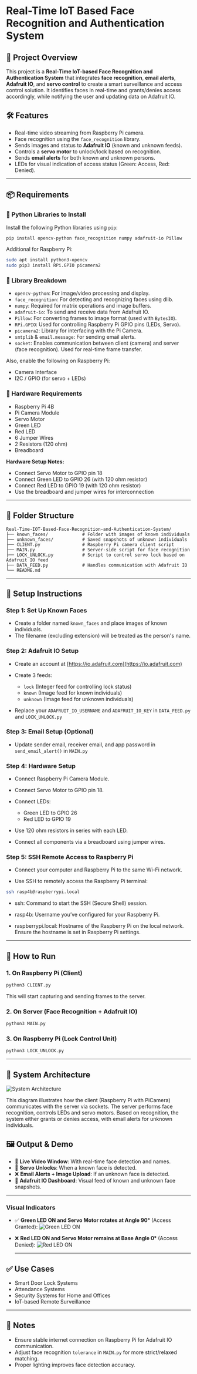 # Real-Time IoT Based Face Recognition and Authentication System

## 📌 Project Overview

This project is a **Real-Time IoT-based Face Recognition and Authentication System** that integrates **face recognition**, **email alerts**, **Adafruit IO**, and **servo control** to create a smart surveillance and access control solution. It identifies faces in real-time and grants/denies access accordingly, while notifying the user and updating data on Adafruit IO.

## 🛠️ Features

* Real-time video streaming from Raspberry Pi camera.
* Face recognition using the `face_recognition` library.
* Sends images and status to **Adafruit IO** (known and unknown feeds).
* Controls a **servo motor** to unlock/lock based on recognition.
* Sends **email alerts** for both known and unknown persons.
* LEDs for visual indication of access status (Green: Access, Red: Denied).

---

## 📦 Requirements

### 🐍 Python Libraries to Install

Install the following Python libraries using `pip`:

```bash
pip install opencv-python face_recognition numpy adafruit-io Pillow
```

Additional for Raspberry Pi:

```bash
sudo apt install python3-opencv
sudo pip3 install RPi.GPIO picamera2
```

### 🧰 Library Breakdown

* `opencv-python`: For image/video processing and display.
* `face_recognition`: For detecting and recognizing faces using dlib.
* `numpy`: Required for matrix operations and image buffers.
* `adafruit-io`: To send and receive data from Adafruit IO.
* `Pillow`: For converting frames to image format (used with `BytesIO`).
* `RPi.GPIO`: Used for controlling Raspberry Pi GPIO pins (LEDs, Servo).
* `picamera2`: Library for interfacing with the Pi Camera.
* `smtplib` & `email.message`: For sending email alerts.
* `socket`: Enables communication between client (camera) and server (face recognition). Used for real-time frame transfer.

Also, enable the following on Raspberry Pi:

* Camera Interface
* I2C / GPIO (for servo + LEDs)

### 🔧 Hardware Requirements

* Raspberry Pi 4B
* Pi Camera Module
* Servo Motor
* Green LED
* Red LED
* 6 Jumper Wires
* 2 Resistors (120 ohm)
* Breadboard

**Hardware Setup Notes:**

* Connect Servo Motor to GPIO pin 18
* Connect Green LED to GPIO 26 (with 120 ohm resistor)
* Connect Red LED to GPIO 19 (with 120 ohm resistor)
* Use the breadboard and jumper wires for interconnection

---

## 📁 Folder Structure

```
Real-Time-IOT-Based-Face-Recognition-and-Authentication-System/
├── known_faces/             # Folder with images of known individuals
├── unknown_faces/           # Saved snapshots of unknown individuals
├── CLIENT.py                # Raspberry Pi camera client script
├── MAIN.py                  # Server-side script for face recognition
├── LOCK_UNLOCK.py           # Script to control servo lock based on Adafruit IO feed
├── DATA_FEED.py             # Handles communication with Adafruit IO
└── README.md
```

---

## 🔧 Setup Instructions

### Step 1: Set Up Known Faces

* Create a folder named `known_faces` and place images of known individuals.
* The filename (excluding extension) will be treated as the person's name.

### Step 2: Adafruit IO Setup

* Create an account at [https://io.adafruit.com](https://io.adafruit.com)
* Create 3 feeds:

  * `lock` (Integer feed for controlling lock status)
  * `known` (Image feed for known individuals)
  * `unknown` (Image feed for unknown individuals)
* Replace your `ADAFRUIT_IO_USERNAME` and `ADAFRUIT_IO_KEY` in `DATA_FEED.py` and `LOCK_UNLOCK.py`

### Step 3: Email Setup (Optional)

* Update sender email, receiver email, and app password in `send_email_alert()` in `MAIN.py`

### Step 4: Hardware Setup

* Connect Raspberry Pi Camera Module.
* Connect Servo Motor to GPIO pin 18.
* Connect LEDs:

  * Green LED to GPIO 26
  * Red LED to GPIO 19
* Use 120 ohm resistors in series with each LED.
* Connect all components via a breadboard using jumper wires.

### Step 5: SSH Remote Access to Raspberry Pi

* Connect your computer and Raspberry Pi to the same Wi-Fi network.

* Use SSH to remotely access the Raspberry Pi terminal:

```bash
ssh rasp4b@raspberrypi.local
```
* ssh: Command to start the SSH (Secure Shell) session.

* rasp4b: Username you’ve configured for your Raspberry Pi.

* raspberrypi.local: Hostname of the Raspberry Pi on the local network. Ensure the hostname is set in Raspberry Pi settings.
---

## 🚀 How to Run

### 1. On Raspberry Pi (Client)

```bash
python3 CLIENT.py
```

This will start capturing and sending frames to the server.

### 2. On Server (Face Recognition + Adafruit IO)

```bash
python3 MAIN.py
```

### 3. On Raspberry Pi (Lock Control Unit)

```bash
python3 LOCK_UNLOCK.py
```

---

## 🧱 System Architecture

![System Architecture](images/System_Architecture.jpg)

This diagram illustrates how the client (Raspberry Pi with PiCamera) communicates with the server via sockets. The server performs face recognition, controls LEDs and servo motors. Based on recognition, the system either grants or denies access, with email alerts for unknown individuals.



## 🖼️ Output & Demo

* 🎥 **Live Video Window**: With real-time face detection and names.
* 🔐 **Servo Unlocks**: When a known face is detected.
* ❌ **Email Alerts + Image Upload**: If an unknown face is detected.
* 🛁 **Adafruit IO Dashboard**: Visual feed of known and unknown face snapshots.

---
### Visual Indicators

- ✅ **Green LED ON and Servo Motor rotates at Angle 90°** (Access Granted):
  ![Green LED ON](images/green.jpg)

- ❌ **Red LED ON and Servo Motor remains at Base Angle 0°** (Access Denied):
  ![Red LED ON](images/red.jpg)

  ---

## ✅ Use Cases

* Smart Door Lock Systems
* Attendance Systems
* Security Systems for Home and Offices
* IoT-based Remote Surveillance

---

## 📌 Notes

* Ensure stable internet connection on Raspberry Pi for Adafruit IO communication.
* Adjust face recognition `tolerance` in `MAIN.py` for more strict/relaxed matching.
* Proper lighting improves face detection accuracy.

